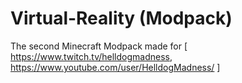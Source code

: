 # Virtual-Reality (Modpack)
The second Minecraft Modpack made for [ https://www.twitch.tv/helldogmadness, https://www.youtube.com/user/HelldogMadness/ ]
